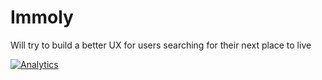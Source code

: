 Immoly
=================================

Will try to build a better UX for users searching for their next place to live

[![Analytics](https://ga-beacon.appspot.com/UA-34823890-2/immoly/readme?pixel)](https://github.com/gregory/immoly)

